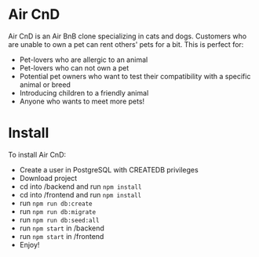 # Air CnD
Air CnD is an Air BnB clone specializing in cats and dogs. Customers who are unable to own a pet can rent others' pets for a bit.
This is perfect for:
* Pet-lovers who are allergic to an animal  
* Pet-lovers who can not own a pet 
* Potential pet owners who want to test their compatibility with a specific animal or breed
* Introducing children to a friendly animal
* Anyone who wants to meet more pets!


# Install
To install Air CnD:
* Create a user in PostgreSQL with CREATEDB privileges
* Download project
* cd into /backend and run `npm install`
* cd into /frontend and run `npm install`
* run `npm run db:create`
* run `npm run db:migrate`
* run `npm run db:seed:all`
* run `npm start` in /backend
* run `npm start` in /frontend
* Enjoy!
